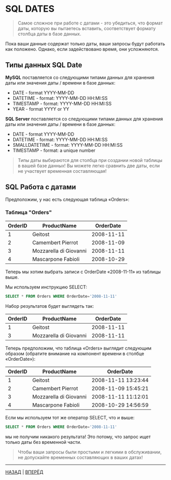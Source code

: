 # SQL DATES

> Самое сложное при работе с датами - это убедиться, что формат даты, которую вы пытаетесь вставить, соответствует формату столбца даты в базе данных.

Пока ваши данные содержат только даты, ваши запросы будут работать как положено. Однако, если задействовано время, они усложняются.

## Типы данных SQL Date

**MySQL** поставляется со следующими типами данных для хранения даты или значения даты / времени в базе данных:

-   DATE - format YYYY-MM-DD
-   DATETIME - format: YYYY-MM-DD HH:MI:SS
-   TIMESTAMP - format: YYYY-MM-DD HH:MI:SS
-   YEAR - format YYYY or YY

**SQL Server** поставляется со следующими типами данных для хранения даты или значения даты / времени в базе данных:

-   DATE - format YYYY-MM-DD
-   DATETIME - format: YYYY-MM-DD HH:MI:SS
-   SMALLDATETIME - format: YYYY-MM-DD HH:MI:SS
-   TIMESTAMP - format: a unique number

> Типы даты выбираются для столбца при создании новой таблицы в вашей базе данных!
> Вы можете легко сравнить две даты, если не участвует временная составляющая!

## SQL Работа с датами

Предположим, у нас есть следующая таблица «Orders»:

### Таблица "Orders"

| OrderID | ProductName | OrderDate |
|--|--|--|
| 1 | Geitost | 2008-11-11 |
| 2 | Camembert Pierrot | 2008-11-09 |
| 3 | Mozzarella di Giovanni | 2008-11-11 |
| 4 | Mascarpone Fabioli | 2008-10-29 |

Теперь мы хотим выбрать записи с OrderDate «2008-11-11» из таблицы выше.

Мы используем инструкцию SELECT:

``` SQL
SELECT * FROM Orders WHERE OrderDate='2008-11-11'
```

Набор результатов будет выглядеть так:

| OrderID | ProductName | OrderDate |
|--|--|--|
| 1 | Geitost | 2008-11-11 |
| 3 | Mozzarella di Giovanni | 2008-11-11 |

Теперь предположим, что таблица «Orders» выглядит следующим образом (обратите внимание на компонент времени в столбце «OrderDate»):

| OrderID | ProductName | OrderDate |
|--|--|--|
| 1 | Geitost | 2008-11-11 13:23:44 |
| 2 | Camembert Pierrot | 2008-11-09 15:45:21 |
| 3 | Mozzarella di Giovanni | 2008-11-11 11:12:01 |
| 4 | Mascarpone Fabioli | 2008-10-29 14:56:59 |

Если мы используем тот же оператор SELECT, что и выше:

``` SQL
SELECT * FROM Orders WHERE OrderDate='2008-11-11'
```

мы не получим никакого результата! Это потому, что запрос ищет только даты без временной части.

>  Чтобы ваши запросы были простыми и легкими в обслуживании, не допускайте временных составляющих в ваших датах!
---

[НАЗАД](/SQL_DATABASE/SQL_AUTO_INCREMENT.md)  | [ВПЕРЁД](/SQL_DATABASE/SQL_VIEW.md)

